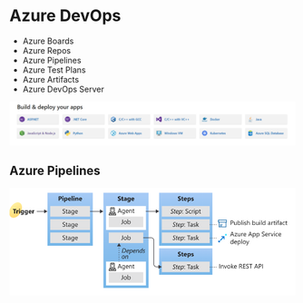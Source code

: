 # Azure DevOps 
* Azure Boards
* Azure Repos
* Azure Pipelines
* Azure Test Plans
* Azure Artifacts
* Azure DevOps Server

![preview](./images/AD1.png)

## Azure Pipelines
![preview](images/AD2.png)